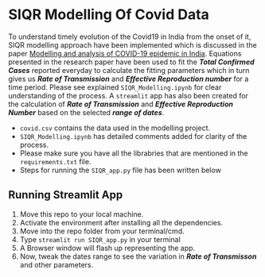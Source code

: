 # SIQR Modelling Of Covid Data

To understand timely evolution of the Covid19 in India from the onset of it, SIQR modelling approach have been implemented which is discussed in the paper [Modelling and analysis of COVID-19 epidemic in India](https://www.sciencedirect.com/science/article/pii/S2666449620300311). Equations presented in the research paper have been used to fit the ***Total Confirmed Cases*** reported everyday to calculate the fitting parameters which in turn gives us  ***Rate of Transmission*** and ***Effective Reproduction number*** for a time period. Please see explained `SIQR_Modelling.ipynb` for clear understanding of the process. A `streamlit` app has also been created for the calculation of ***Rate of Transmission*** and ***Effective Reproduction Number*** based on the selected ***range of dates***.

* `covid.csv` contains the data used in the modelling project.
* `SIQR_Modelling.ipynb` has detailed comments added for clarity of the process.
* Please make sure you have all the librabries that are mentioned in the `requirements.txt` file.
* Steps for running the `SIQR_app.py` file has been written below 

## Running Streamlit App

   1. Move this repo to your local machine.
   2. Activate the environment after installing all the dependencies. 
   3. Move into the repo folder from your terminal/cmd.
   4. Type `streamlit run SIQR_app.py` in your terminal
   5. A Browser window will flash up representing the app.
   6. Now, tweak the dates range to see the variation in ***Rate of Transmisson*** and other parameters.

